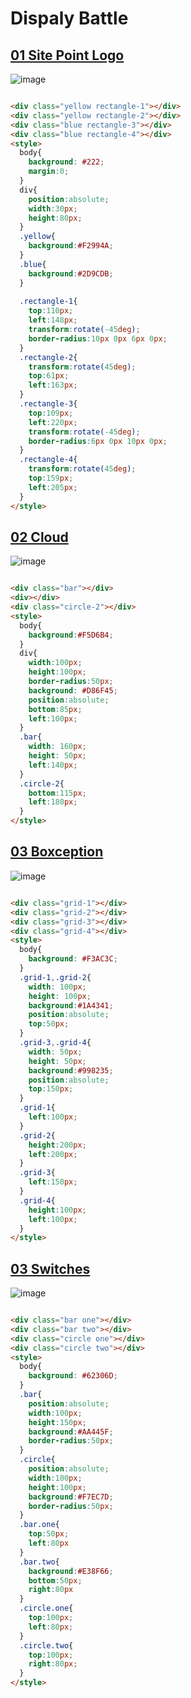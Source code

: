 # Dispaly Battle

## [01 Site Point Logo](https://cssbattle.dev/play/21)
![image](https://github.com/chavikothari2711/CSS-Battle-solution/assets/61689704/bdec184f-58f8-47fe-81ea-84d57143e869)

```html

<div class="yellow rectangle-1"></div>
<div class="yellow rectangle-2"></div>
<div class="blue rectangle-3"></div>
<div class="blue rectangle-4"></div>
<style>
  body{
    background: #222;
    margin:0;
  }
  div{
    position:absolute;
    width:30px;
    height:80px;
  }
  .yellow{
    background:#F2994A;
  }
  .blue{
    background:#2D9CDB;
  }
  
  .rectangle-1{
    top:110px;
    left:148px;
    transform:rotate(-45deg);
    border-radius:10px 0px 6px 0px;
  }
  .rectangle-2{
    transform:rotate(45deg);
    top:61px;
    left:163px;
  }
  .rectangle-3{
    top:109px;
    left:220px;
    transform:rotate(-45deg);
    border-radius:6px 0px 10px 0px;
  }
  .rectangle-4{
    transform:rotate(45deg);
    top:159px;
    left:205px;
  }
</style>

```

## [02 Cloud](https://cssbattle.dev/play/22)
![image](https://github.com/chavikothari2711/CSS-Battle-solution/assets/61689704/7ce35074-dbb2-40c1-bdce-6479c98462a7)

```html

<div class="bar"></div>
<div></div>
<div class="circle-2"></div>
<style>
  body{
    background:#F5D6B4;
  }
  div{
    width:100px;
    height:100px;
    border-radius:50px;
    background: #D86F45;
    position:absolute;
    bottom:85px;
    left:100px;
  }
  .bar{
    width: 160px;
    height: 50px;
    left:140px;
  }
  .circle-2{
    bottom:115px;
    left:180px;
  }
</style>

```

## [03 Boxception](https://cssbattle.dev/play/23)
![image](https://github.com/chavikothari2711/CSS-Battle-solution/assets/61689704/af67bc7f-7d1d-48a5-9f80-22c2ebf2e41c)

```html

<div class="grid-1"></div>
<div class="grid-2"></div>
<div class="grid-3"></div>
<div class="grid-4"></div>
<style>
  body{
    background: #F3AC3C;
  }
  .grid-1,.grid-2{
    width: 100px;
    height: 100px;
    background:#1A4341;
    position:absolute;
    top:50px;
  }
  .grid-3,.grid-4{
    width: 50px;
    height: 50px;
    background:#998235;
    position:absolute;
    top:150px;
  }
  .grid-1{
    left:100px;
  }
  .grid-2{
    height:200px;
    left:200px;    
  }
  .grid-3{
    left:150px;
  }
  .grid-4{
    height:100px;
    left:100px;    
  }
</style>


```

## [03 Switches](https://cssbattle.dev/play/24)
![image](https://github.com/chavikothari2711/CSS-Battle-solution/assets/61689704/b52371a7-dfb0-4423-adfc-560216f3a3ab)

```html

<div class="bar one"></div>
<div class="bar two"></div>
<div class="circle one"></div>
<div class="circle two"></div>
<style>
  body{
    background: #62306D;
  }
  .bar{
    position:absolute;
    width:100px;
    height:150px;
    background:#AA445F;
    border-radius:50px;
  }
  .circle{
    position:absolute;
    width:100px;
    height:100px;
    background:#F7EC7D;
    border-radius:50px;
  }
  .bar.one{
    top:50px;
    left:80px
  }
  .bar.two{
    background:#E38F66;
    bottom:50px;
    right:80px
  }
  .circle.one{
    top:100px;
    left:80px;
  }
  .circle.two{
    top:100px;
    right:80px;
  }
</style>

```
